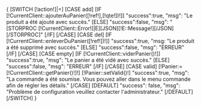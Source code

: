 {
[SWITCH [!action!]|=]
        [CASE add]
            [IF [!CurrentClient::ajouterAuPanier([!ref!],[!qte!])!]]
                "success":true,
                "msg": "Le produit a été ajouté avec succès."
            [ELSE]
                "success":false,
                "msg": "[STORPROC [!CurrentClient::Error!]|E][JSON][!E::Message!][/JSON][/STORPROC]"
            [/IF]
        [/CASE]
        [CASE del]
            [IF [!CurrentClient::enleverDuPanier([!ref!])!]]
                "success":true,
                "msg: "Le produit a été supprimé avec succès."
            [ELSE]
                "success":false,
                "msg": "ERREUR"
            [/IF]
        [/CASE]
        [CASE empty]
            [IF [!CurrentClient::viderPanier()!]]
                "success":true,
                "msg": "Le panier a été vidé avec succès."
            [ELSE]
                "success":false,
                "msg": "ERREUR"
            [/IF]
        [/CASE]
        [CASE valid]
            [!Panier:=[!CurrentClient::getPanier()!]!]
            [!Panier::setValid()!]
            "success":true,
            "msg": "La commande a été soumise. Vous pouvez aller dans le menu commande afin de régler les détails."
        [/CASE]
        [DEFAULT]
            "success": false,
            "msg": "Problème de configuration veuillez contacter l\'administrateur."
        [/DEFAULT]
[/SWITCH]
}